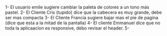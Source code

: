 1- El usuario emile sugiere cambiar la paleta de colores a un tono más pastel.
2- El Cliente Cris (tupido) dice que la cabecera es muy grande, debe ser mas compacta
3- El Cliente Francia sugiere bajar mas el pie de pagina (dice que esta a la mitad de la pantalla)
4- El cliente Emmanuel dice que no toda la aplicaacion es responsive, debo revisar el header.
5- 